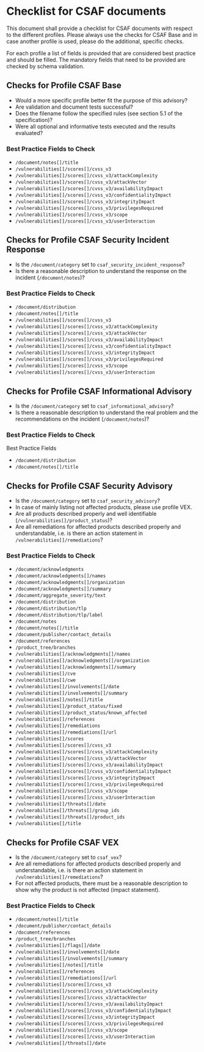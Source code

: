 # Checklist for CSAF documents

This document shall provide a checklist for CSAF documents with respect to the different profiles.
Please always use the checks for CSAF Base and in case another profile is used, please do the additional, specific
checks.

For each profile a list of fields is provided that are considered best practice and should be filled.
The mandatory fields that need to be provided are checked by schema validation.

## Checks for Profile CSAF Base

- Would a more specific profile better fit the purpose of this advisory?
- Are validation and document tests successful?
- Does the filename follow the specified rules (see section 5.1 of the specification)?
- Were all optional and informative tests executed and the results evaluated?

### Best Practice Fields to Check

- `/document/notes[]/title`
- `/vulnerabilities[]/scores[]/cvss_v3`
- `/vulnerabilities[]/scores[]/cvss_v3/attackComplexity`
- `/vulnerabilities[]/scores[]/cvss_v3/attackVector`
- `/vulnerabilities[]/scores[]/cvss_v3/availabilityImpact`
- `/vulnerabilities[]/scores[]/cvss_v3/confidentialityImpact`
- `/vulnerabilities[]/scores[]/cvss_v3/integrityImpact`
- `/vulnerabilities[]/scores[]/cvss_v3/privilegesRequired`
- `/vulnerabilities[]/scores[]/cvss_v3/scope`
- `/vulnerabilities[]/scores[]/cvss_v3/userInteraction`

## Checks for Profile CSAF Security Incident Response

- Is the `/document/category` set to `csaf_security_incident_response`?
- Is there a reasonable description to understand the response on the incident (`/document/notes`)?

### Best Practice Fields to Check

- `/document/distribution`
- `/document/notes[]/title`
- `/vulnerabilities[]/scores[]/cvss_v3`
- `/vulnerabilities[]/scores[]/cvss_v3/attackComplexity`
- `/vulnerabilities[]/scores[]/cvss_v3/attackVector`
- `/vulnerabilities[]/scores[]/cvss_v3/availabilityImpact`
- `/vulnerabilities[]/scores[]/cvss_v3/confidentialityImpact`
- `/vulnerabilities[]/scores[]/cvss_v3/integrityImpact`
- `/vulnerabilities[]/scores[]/cvss_v3/privilegesRequired`
- `/vulnerabilities[]/scores[]/cvss_v3/scope`
- `/vulnerabilities[]/scores[]/cvss_v3/userInteraction`

## Checks for Profile CSAF Informational Advisory

- Is the `/document/category` set to `csaf_informational_advisory`?
- Is there a reasonable description to understand the real problem and the recommendations on the
  incident (`/document/notes`)?

### Best Practice Fields to Check

Best Practice Fields

- `/document/distribution`
- `/document/notes[]/title`

## Checks for Profile CSAF Security Advisory

- Is the `/document/category` set to `csaf_security_advisory`?
- In case of mainly listing not affected products, please use profile VEX.
- Are all products described properly and well identifiable (`/vulnerabilities[]/product_status`)?
- Are all remediations for affected products described properly and understandable, i.e. is there an action statement
  in `/vulnerabilities[]/remediations`?

### Best Practice Fields to Check

- `/document/acknowledgments`
- `/document/acknowledgments[]/names`
- `/document/acknowledgments[]/organization`
- `/document/acknowledgments[]/summary`
- `/document/aggregate_severity/text`
- `/document/distribution`
- `/document/distribution/tlp`
- `/document/distribution/tlp/label`
- `/document/notes`
- `/document/notes[]/title`
- `/document/publisher/contact_details`
- `/document/references`
- `/product_tree/branches`
- `/vulnerabilities[]/acknowledgments[]/names`
- `/vulnerabilities[]/acknowledgments[]/organization`
- `/vulnerabilities[]/acknowledgments[]/summary`
- `/vulnerabilities[]/cve`
- `/vulnerabilities[]/cwe`
- `/vulnerabilities[]/involvements[]/date`
- `/vulnerabilities[]/involvements[]/summary`
- `/vulnerabilities[]/notes[]/title`
- `/vulnerabilities[]/product_status/fixed`
- `/vulnerabilities[]/product_status/known_affected`
- `/vulnerabilities[]/references`
- `/vulnerabilities[]/remediations`
- `/vulnerabilities[]/remediations[]/url`
- `/vulnerabilities[]/scores`
- `/vulnerabilities[]/scores[]/cvss_v3`
- `/vulnerabilities[]/scores[]/cvss_v3/attackComplexity`
- `/vulnerabilities[]/scores[]/cvss_v3/attackVector`
- `/vulnerabilities[]/scores[]/cvss_v3/availabilityImpact`
- `/vulnerabilities[]/scores[]/cvss_v3/confidentialityImpact`
- `/vulnerabilities[]/scores[]/cvss_v3/integrityImpact`
- `/vulnerabilities[]/scores[]/cvss_v3/privilegesRequired`
- `/vulnerabilities[]/scores[]/cvss_v3/scope`
- `/vulnerabilities[]/scores[]/cvss_v3/userInteraction`
- `/vulnerabilities[]/threats[]/date`
- `/vulnerabilities[]/threats[]/group_ids`
- `/vulnerabilities[]/threats[]/product_ids`
- `/vulnerabilities[]/title`

## Checks for Profile CSAF VEX

- Is the `/document/category` set to `csaf_vex`?
- Are all remediations for affected products described properly and understandable, i.e. is there an action statement
  in `/vulnerabilities[]/remediations`?
- For not affected products, there must be a reasonable description to show why the product is not affected (impact
  statement).

### Best Practice Fields to Check

- `/document/notes[]/title`
- `/document/publisher/contact_details`
- `/document/references`
- `/product_tree/branches`
- `/vulnerabilities[]/flags[]/date`
- `/vulnerabilities[]/involvements[]/date`
- `/vulnerabilities[]/involvements[]/summary`
- `/vulnerabilities[]/notes[]/title`
- `/vulnerabilities[]/references`
- `/vulnerabilities[]/remediations[]/url`
- `/vulnerabilities[]/scores[]/cvss_v3`
- `/vulnerabilities[]/scores[]/cvss_v3/attackComplexity`
- `/vulnerabilities[]/scores[]/cvss_v3/attackVector`
- `/vulnerabilities[]/scores[]/cvss_v3/availabilityImpact`
- `/vulnerabilities[]/scores[]/cvss_v3/confidentialityImpact`
- `/vulnerabilities[]/scores[]/cvss_v3/integrityImpact`
- `/vulnerabilities[]/scores[]/cvss_v3/privilegesRequired`
- `/vulnerabilities[]/scores[]/cvss_v3/scope`
- `/vulnerabilities[]/scores[]/cvss_v3/userInteraction`
- `/vulnerabilities[]/threats[]/date`
